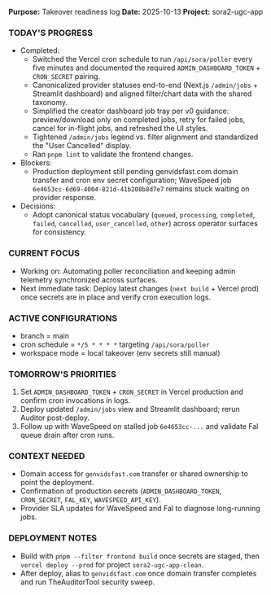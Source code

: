 **Purpose:** Takeover readiness log
**Date:** 2025-10-13
**Project:** sora2-ugc-app

### TODAY'S PROGRESS
- Completed:
  - Switched the Vercel cron schedule to run `/api/sora/poller` every five minutes and documented the required `ADMIN_DASHBOARD_TOKEN` + `CRON_SECRET` pairing.
  - Canonicalized provider statuses end-to-end (Next.js `/admin/jobs` + Streamlit dashboard) and aligned filter/chart data with the shared taxonomy.
  - Simplified the creator dashboard job tray per v0 guidance: preview/download only on completed jobs, retry for failed jobs, cancel for in-flight jobs, and refreshed the UI styles.
  - Tightened `/admin/jobs` legend vs. filter alignment and standardized the "User Cancelled" display.
  - Ran `pnpm lint` to validate the frontend changes.
- Blockers:
  - Production deployment still pending genvidsfast.com domain transfer and cron env secret configuration; WaveSpeed job `6e4653cc-6d69-4004-821d-41b208b8d7e7` remains stuck waiting on provider response.
- Decisions:
  - Adopt canonical status vocabulary (`queued`, `processing`, `completed`, `failed`, `cancelled`, `user_cancelled`, `other`) across operator surfaces for consistency.

### CURRENT FOCUS
- Working on: Automating poller reconciliation and keeping admin telemetry synchronized across surfaces.
- Next immediate task: Deploy latest changes (`next build` + Vercel prod) once secrets are in place and verify cron execution logs.

### ACTIVE CONFIGURATIONS
- branch = main
- cron schedule = `*/5 * * * *` targeting `/api/sora/poller`
- workspace mode = local takeover (env secrets still manual)

### TOMORROW'S PRIORITIES
1. Set `ADMIN_DASHBOARD_TOKEN` + `CRON_SECRET` in Vercel production and confirm cron invocations in logs.
2. Deploy updated `/admin/jobs` view and Streamlit dashboard; rerun Auditor post-deploy.
3. Follow up with WaveSpeed on stalled job `6e4653cc-...` and validate Fal queue drain after cron runs.

### CONTEXT NEEDED
- Domain access for `genvidsfast.com` transfer or shared ownership to point the deployment.
- Confirmation of production secrets (`ADMIN_DASHBOARD_TOKEN`, `CRON_SECRET`, `FAL_KEY`, `WAVESPEED_API_KEY`).
- Provider SLA updates for WaveSpeed and Fal to diagnose long-running jobs.

### DEPLOYMENT NOTES
- Build with `pnpm --filter frontend build` once secrets are staged, then `vercel deploy --prod` for project `sora2-ugc-app-clean`.
- After deploy, alias to `genvidsfast.com` once domain transfer completes and run TheAuditorTool security sweep.
